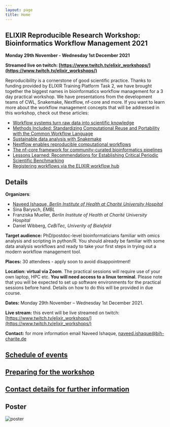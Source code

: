 ```yaml
---
layout: page
title: Home
---
```


## ELIXIR Reproducible Research Workshop: Bioinformatics Workflow Management 2021

**Monday 29th November - Wednesday 1st December 2021**

**Streamed live on twitch: [https://www.twitch.tv/elixir_workshops/](https://www.twitch.tv/elixir_workshops/)**

Reproducibility is a cornerstone of good scientific practice. Thanks to funding provided by ELIXIR Training Platform Task 2, we have brought together the biggest names in bioinformatics workflow management for a 3 day practical workshop. We have presentations from the development teams of CWL, Snakemake, Nextflow, nf-core and more. If you want to learn more about the workflow management concepts that will be addressed in this workshop, check out these articles:
 - [Workflow systems turn raw data into scientific knowledge](https://doi.org/10.1038/d41586-019-02619-z)
 - [Methods Included: Standardizing Computational Reuse and Portability with the Common Workflow Language](https://arxiv.org/abs/2105.07028)
 - [Sustainable data analysis with Snakemake](https://f1000research.com/articles/10-33/v1)
 - [Nextflow enables reproducible computational workflows](https://doi.org/10.1038/nbt.3820)
 - [The nf-core framework for community-curated bioinformatics pipelines](https://doi.org/10.1038/s41587-020-0439-x)
 - [Lessons Learned: Recommendations for Establishing Critical Periodic Scientific Benchmarking](https://doi.org/10.1101/181677)
 - [Registering workflows via the ELIXIR workflow hub](https://workflowhub.eu)

## Details

**Organizers**: 
- [Naveed Ishaque, *Berlin Institute of Health at Charité University Hospital*](naveed.ishaque@charite.de)
- Sina Barysch, *EMBL*
- Franziska Mueller, *Berlin Institute of Health at Charité University Hospital*
- Daniel Wibberg, *CeBiTec, Univerity of Bielefeld*

**Target audience:** PhD/postdoc-level bioinformaticians familiar with omics analysis and scripting in python/R. You should already be familiar with some data analysis workflows and ready to take your first steps in trying out a modern workflow management tool.

**Places:** 30 attendees - apply soon to avoid disappointment!

**Location: virtual via Zoom**. The practical sessions will require use of your own laptop, HPC etc. **You will need access to a linux terminal**. Please note that you will be expected to set up software environments for the practical sessions before hand. Details on how to do this will be provided in due course.

**Dates:** Monday 29th November – Wednesday 1st December 2021.

**Live stream:** this event will be live streamed on twitch: [https://www.twitch.tv/elixir_workshops/](https://www.twitch.tv/elixir_workshops/)

**Contact:** for more information email Naveed Ishaque, [naveed.ishaque@bih-charite.de](naveed.ishaque@bih-charite.de)

## [Schedule of events](schedule.html)

## [Preparing for the workshop](preparation.html)

## [Contact details for further information](contact.html)

## Poster

![poster](https://user-images.githubusercontent.com/92855176/138649774-e77fad4b-1b9c-425f-b7e3-29700a441caf.png)
